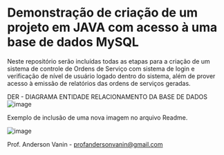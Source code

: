 # Demonstração de criação de um projeto em JAVA com acesso à uma base de dados MySQL
Neste repositório serão incluídas todas as etapas para a criação de um sistema de controle de Ordens de Serviço com sistema de login e verificação de nível de usuário logado dentro do sistema, além de prover acesso à emissão de relatórios das ordens de serviços geradas.

DER - DIAGRAMA ENTIDADE RELACIONAMENTO DA BASE DE DADOS
![image](https://user-images.githubusercontent.com/53703505/126907238-5e303c94-c537-4061-ad46-25a3a6d28c94.png)

Exemplo de inclusão de uma nova imagem no arquivo Readme.

![image](https://user-images.githubusercontent.com/53703505/127194569-362af43e-7b83-429e-a67d-87b2c23cf4db.png)




Prof. Anderson Vanin - profandersonvanin@gmail.com
